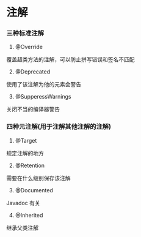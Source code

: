 # 注解

### 三种标准注解

1. @Override

覆盖超类方法的注解，可以防止拼写错误和签名不匹配

2. @Deprecated

使用了该注解为他的元素会警告

3. @SupperessWarnings

关闭不当的编译器警告

### 四种元注解(用于注解其他注解的注解)

1. @Target

规定注解的地方

2. @Retention

需要在什么级别保存该注解

3. @Documented

Javadoc 有关

4. @Inherited

继承父类注解

